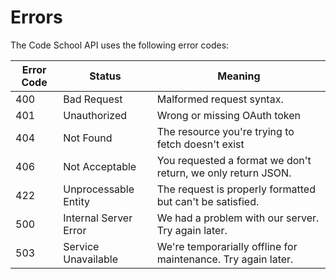 # Errors

The Code School API uses the following error codes:


Error Code | Status | Meaning
---------- | ------ | -------
400 | Bad Request           | Malformed request syntax.
401 | Unauthorized          | Wrong or missing OAuth token
404 | Not Found             | The resource you're trying to fetch doesn't exist
406 | Not Acceptable        | You requested a format we don't return, we only return JSON.
422 | Unprocessable Entity  | The request is properly formatted but can't be satisfied.
500 | Internal Server Error | We had a problem with our server. Try again later.
503 | Service Unavailable   | We're temporarially offline for maintenance. Try again later.
